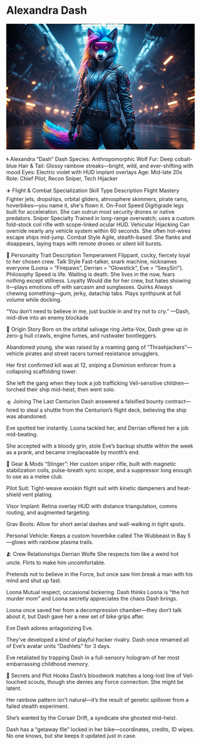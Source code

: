 # Alexandra Dash

![Alexandra Dash](../assets/dash.jpg)

🌀 Alexandra “Dash” Dash
Species: Anthropomorphic Wolf
Fur: Deep cobalt-blue
Hair & Tail: Glossy rainbow streaks—bright, wild, and ever-shifting with mood
Eyes: Electric violet with HUD implant overlays
Age: Mid-late 20s
Role: Chief Pilot, Recon Sniper, Tech Hijacker

✈️ Flight & Combat Specialization
Skill Type	Description
Flight Mastery	Fighter jets, dropships, orbital gliders, atmosphere skimmers, pirate rams, hoverbikes—you name it, she's flown it.
On-Foot Speed	Digitigrade legs built for acceleration. She can outrun most security drones or native predators.
Sniper Specialty	Trained in long-range overwatch; uses a custom fold-stock coil rifle with scope-linked ocular HUD.
Vehicular Hijacking	Can override nearly any vehicle system within 60 seconds. She often hot-wires escape ships mid-jump.
Combat Style	Agile, stealth-based. She flanks and disappears, laying traps with remote drones or silent kill bursts.

🚀 Personality
Trait	Description
Temperament	Flippant, cocky, fiercely loyal to her chosen crew.
Talk Style	Fast-talker, snark machine, nicknames everyone (Loona = “Firepaws”, Derrian = “Glowstick”, Eve = “SexySiri”).
Philosophy	Speed is life. Waiting is death. She lives in the now, fears nothing except stillness.
Loyalty	Would die for her crew, but hates showing it—plays emotions off with sarcasm and sunglasses.
Quirks	Always chewing something—gum, jerky, datachip tabs. Plays synthpunk at full volume while docking.

“You don’t need to believe in me, just buckle in and try not to cry.”
—Dash, mid-dive into an enemy blockade

🧬 Origin Story
Born on the orbital salvage ring Jetta-Vox, Dash grew up in zero-g hull crawls, engine fumes, and rustwater bootleggers.

Abandoned young, she was raised by a roaming gang of “Thrashjackers”—vehicle pirates and street racers turned resistance smugglers.

Her first confirmed kill was at 12, sniping a Dominion enforcer from a collapsing scaffolding tower.

She left the gang when they took a job trafficking Veil-sensitive children—torched their ship mid-heist, then went solo.

🛸 Joining The Last Centurion
Dash answered a falsified bounty contract—hired to steal a shuttle from the Centurion’s flight deck, believing the ship was abandoned.

Eve spotted her instantly. Loona tackled her, and Derrian offered her a job mid-beating.

She accepted with a bloody grin, stole Eve’s backup shuttle within the week as a prank, and became irreplaceable by month’s end.

🔫 Gear & Mods
“Stinger”: Her custom sniper rifle, built with magnetic stabilization coils, pulse-breath sync scope, and a suppressor long enough to use as a melee club.

Pilot Suit: Tight-weave exoskin flight suit with kinetic dampeners and heat-shield vent plating.

Visor Implant: Retina overlay HUD with distance triangulation, comms routing, and augmented targeting.

Grav Boots: Allow for short aerial dashes and wall-walking in tight spots.

Personal Vehicle: Keeps a custom hoverbike called The Wubbeast in Bay 5—glows with rainbow plasma trails.

🫂 Crew Relationships
Derrian Wolfe
She respects him like a weird hot uncle. Flirts to make him uncomfortable.

Pretends not to believe in the Force, but once saw him break a man with his mind and shut up fast.

Loona
Mutual respect, occasional bickering. Dash thinks Loona is “the hot murder mom” and Loona secretly appreciates the chaos Dash brings.

Loona once saved her from a decompression chamber—they don’t talk about it, but Dash gave her a new set of bike grips after.

Eve
Dash adores antagonizing Eve.

They’ve developed a kind of playful hacker rivalry. Dash once renamed all of Eve’s avatar units “Dashlets” for 3 days.

Eve retaliated by trapping Dash in a full-sensory hologram of her most embarrassing childhood memory.

🔐 Secrets and Plot Hooks
Dash’s bloodwork matches a long-lost line of Veil-touched scouts, though she denies any Force connection. She might be latent.

Her rainbow pattern isn't natural—it’s the result of genetic spillover from a failed stealth experiment.

She’s wanted by the Corsair Drift, a syndicate she ghosted mid-heist.

Dash has a “getaway file” locked in her bike—coordinates, credits, ID wipes. No one knows, but she keeps it updated just in case.


